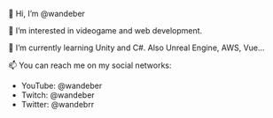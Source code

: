 👋 Hi, I’m @wandeber

👀 I’m interested in videogame and web development.

🌱 I’m currently learning Unity and C#. Also Unreal Engine, AWS, Vue...

📫 You can reach me on my social networks:
- YouTube: @wandeber
- Twitch: @wandeber
- Twitter: @wandebrr

